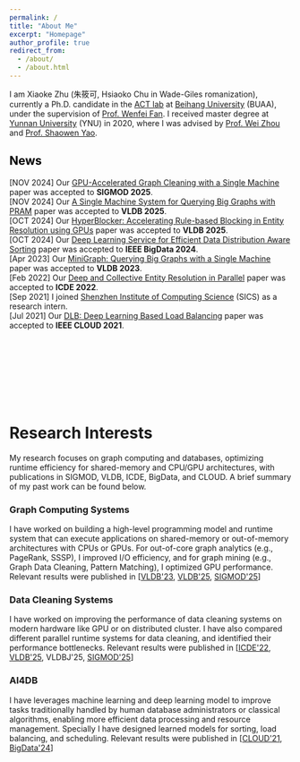 ```yaml
---
permalink: /
title: "About Me"
excerpt: "Homepage"
author_profile: true
redirect_from: 
  - /about/
  - /about.html
---
```


<link href="bootstrap/css/bootstrap.min.css" rel="stylesheet">
<script src="bootstrap/js/bootstrap.bundle.min.js"></script>

I am Xiaoke Zhu (朱筱可, Hsiaoko Chu in Wade-Giles romanization), currently a Ph.D. candidate in the  [ACT lab](http://act.buaa.edu.cn) at [Beihang University](https://ev.buaa.edu.cn/) (BUAA), under the supervision of [Prof. Wenfei Fan](https://homepages.inf.ed.ac.uk/wenfei/). I received master degree at [Yunnan University](http://english.ynu.edu.cn/) (YNU) in 2020, where I was advised by [Prof. Wei Zhou](https://ieeexplore.ieee.org/author/37085625745) and [Prof. Shaowen Yao](https://ieeexplore.ieee.org/author/37402574900).


<!--
<font color=red>
  I am looking for a postdoctoral position. If you are interested, please contact me.  
</font>

<br>
-->

<h2 style="color: black;">News</h2>
<ul style="list-style-type:disc; padding-left: 0; margin-left: 0;height: 400px;overflow: hidden;overflow-y: scroll;"> 
<li><span class="label label-success">[NOV 2024]</span> Our  <a href="https://hsiaoko.github.io/files/paper/miniclean_paper.pdf">GPU-Accelerated Graph Cleaning with a Single Machine</a> paper was accepted to <b>SIGMOD 2025</b>. </li>
<li><span class="label label-success">[NOV 2024]</span> Our  <a href="https://hsiaoko.github.io/files/paper/planar_paper.pdf">A Single Machine System for Querying Big Graphs with PRAM</a> paper was accepted to <b>VLDB 2025</b>. </li>
<li><span class="label label-success">[OCT 2024]</span> Our <a href="https://hsiaoko.github.io/files/paper/HyperBlocker_full_paper.pdf">HyperBlocker: Accelerating Rule-based Blocking in Entity Resolution using GPUs</a> paper was accepted to <b>VLDB 2025</b>. </li>
<li><span class="label label-success">[OCT 2024]</span> Our <a href="https://hsiaoko.github.io/files/paper/NN-sort_paper.pdf">Deep Learning Service for Efficient Data Distribution Aware Sorting</a> paper was accepted to <b>IEEE BigData 2024</b>. </li>
<li><span class="label label-success">[Apr 2023]</span> Our <a href="https://hsiaoko.github.io/files/paper/MiniGraph_full_paper.pdf">MiniGraph: Querying Big Graphs with a Single Machine</a> paper was accepted to <b>VLDB 2023</b>. </li>
<li><span class="label label-success">[Feb 2022]</span> Our <a href="https://hsiaoko.github.io/files/paper/PER_paper.pdf">Deep and Collective Entity Resolution in Parallel</a> paper was accepted to <b>ICDE 2022</b>. </li>
<li><span class="label label-success">[Sep 2021]</span> I joined <a href="https://en.sics.ac.cn">Shenzhen Institute of Computing Science</a> (SICS) as a research intern. </li>
<li><span class="label label-success">[Jul 2021]</span> Our <a href="https://hsiaoko.github.io/files/paper/DLB_paper.pdf">DLB: Deep Learning Based Load Balancing</a> paper was accepted to <b>IEEE CLOUD 2021</b>. </li>
</ul>

# Research Interests
My research focuses on graph computing and databases, optimizing runtime efficiency for shared-memory and CPU/GPU architectures, with publications in SIGMOD, VLDB, ICDE, BigData, and CLOUD. A brief summary of my past work can be found below.

### Graph Computing Systems
I have worked on building a high-level programming model and runtime system that can execute applications on shared-memory or out-of-memory architectures with CPUs or GPUs. For out-of-core graph analytics (e.g., PageRank, SSSP), I improved I/O efficiency, and for graph mining (e.g., Graph Data Cleaning, Pattern Matching), I optimized GPU performance. Relevant results were published in  [[VLDB'23](https://hsiaoko.github.io/files/paper/MiniGraph_full_paper.pdf), [VLDB'25](https://hsiaoko.github.io/files/paper/planar_paper.pdf), [SIGMOD'25](https://hsiaoko.github.io/files/paper/miniclean_paper.pdf)]

### Data Cleaning Systems
I have worked on improving the performance of data cleaning systems on modern hardware like GPU or on distributed cluster. I have also compared different parallel runtime systems for data cleaning, and identified their performance bottlenecks.  Relevant results were published in  [[ICDE'22](https://hsiaoko.github.io/files/paper/PER_paper.pdf), [VLDB'25](https://hsiaoko.github.io/files/paper/HyperBlocker_full_paper.pdf), VLDBJ'25, [SIGMOD'25](https://hsiaoko.github.io/files/paper/miniclean_paper.pdf)]

### AI4DB
I have leverages machine learning and deep learning model to improve tasks traditionally handled by  human database administrators or classical algorithms, enabling more efficient data processing and resource management. Specially I have designed learned models for sorting, load balancing, and scheduling. Relevant results were published in  [[CLOUD'21](https://hsiaoko.github.io/files/paper/DLB_paper.pdf), [BigData'24](https://hsiaoko.github.io/files/paper/NN-sort_paper.pdf)]






<!--
# News
* (2024/11) Our [GPU-Accelerated Graph Cleaning with a Single Machine](https://hsiaoko.github.io/files/paper/miniclean_paper.pdf) paper was accepted to **SIGMOD 2025**.
* (2024/11) Our [A Single Machine System for Querying Big Graphs with PRAM](https://hsiaoko.github.io/files/paper/planar_paper.pdf) paper was accepted to **VLDB 2025**.
* (2024/10) Our [Deep Learning Service for Efficient Data Distribution Aware Sorting](https://hsiaoko.github.io/files/paper/NN-sort_paper.pdf) paper was accepted to **BigData 2024**.
* (2024/10) Our [HyperBlocker: Accelerating Rule-based Blocking in Entity Resolution using GPUs](https://hsiaoko.github.io/files/paper/HyperBlocker_full_paper.pdf) paper was accepted to **VLDB 2025**.
* (2023/04) Our [MiniGraph: Querying Big Graphs with a Single Machine](https://hsiaoko.github.io/files/paper/MiniGraph_full_paper.pdf) paper was accepted to **VLDB 2023**.
* (2022/02) Our [Deep and Collective Entity Resolution in Parallel](https://hsiaoko.github.io/files/paper/PER_paper.pdf) paper was accepted to **ICDE 2022**.
* (2021/09) I joined [Shenzhen Institute of Computing Science](https://en.sics.ac.cn) (SICS) as a research intern.
* (2021/07) Our [DLB: Deep Learning Based Load Balancing](https://hsiaoko.github.io/files/paper/DLB_paper.pdf) paper was accepted to **CLOUD 2021**.
* 
# Talks
* "MiniGraph: Querying Big Graphs with a Single Machine"
  * Great Bay Area Digital Tech Workshop, June 2023
  * VLDB conference, September 2023
* "DLB: Deep Learning Based Load Balancing"
  * IEEE CLOUD conference, September 2021


# Professional Services
### External Reviewer
* ICDE'24, ICDE'25

<br/><br/>
-->

<script type='text/javascript' id='clustrmaps' src='//cdn.clustrmaps.com/map_v2.js?cl=000000&w=230&t=tt&d=eHHOFbP732DR-cMe1ytaYJxII5gJ_ocpixMhAWlufLU&co=ffffff&ct=0a0909&cmn=00fff0&cmo=f3cefc'></script>

